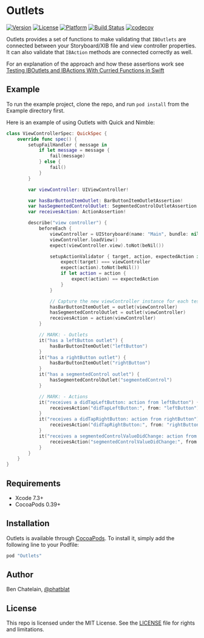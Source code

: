 # Outlets

[![Version](https://img.shields.io/cocoapods/v/Outlets.svg?style=flat)](http://cocoapods.org/pods/Outlets)
[![License](https://img.shields.io/cocoapods/l/Outlets.svg?style=flat)](http://cocoapods.org/pods/Outlets)
[![Platform](https://img.shields.io/cocoapods/p/Outlets.svg?style=flat)](http://cocoapods.org/pods/Outlets)
[![Build Status](https://travis-ci.org/phatblat/Outlets.svg?branch=master)](https://travis-ci.org/phatblat/Outlets)
[![codecov](https://codecov.io/gh/phatblat/Outlets/branch/master/graph/badge.svg)](https://codecov.io/gh/phatblat/Outlets)

Outlets provides a set of functions to make validating that `IBOutlets` are
connected between your Storyboard/XIB file and view controller properties. It
can also validate that `IBAction` methods are connected correctly as well.

For an explanation of the approach and how these assertions work see
[Testing IBOutlets and IBActions With Curried Functions in Swift](http://phatbl.at/2016/04/29/testing-iboutlets-and-ibactions-with-curried-functions-in-swift.html)

## Example

To run the example project, clone the repo, and run `pod install` from the Example directory first.

Here is an example of using Outlets with Quick and Nimble:

```swift
class ViewControllerSpec: QuickSpec {
	override func spec() {
        setupFailHandler { message in
            if let message = message {
                fail(message)
            } else {
                fail()
            }
        }

		var viewController: UIViewController!

		var hasBarButtonItemOutlet: BarButtonItemOutletAssertion!
		var hasSegmentedControlOutlet: SegmentedControlOutletAssertion!
		var receivesAction: ActionAssertion!

		describe("view controller") {
			beforeEach {
				viewController = UIStoryboard(name: "Main", bundle: nil).instantiateViewControllerWithIdentifier("ViewController")
				viewController.loadView()
				expect(viewController.view).toNot(beNil())

                setupActionValidator { target, action, expectedAction in
                    expect(target) === viewController
                    expect(action).toNot(beNil())
                    if let action = action {
                        expect(action) == expectedAction
                    }
                }

				// Capture the new viewController instance for each test
				hasBarButtonItemOutlet = outlet(viewController)
				hasSegmentedControlOutlet = outlet(viewController)
				receivesAction = action(viewController)
			}

			// MARK: - Outlets
			it("has a leftButton outlet") {
				hasBarButtonItemOutlet("leftButton")
			}
			it("has a rightButton outlet") {
				hasBarButtonItemOutlet("rightButton")
			}
			it("has a segmentedControl outlet") {
				hasSegmentedControlOutlet("segmentedControl")
			}

			// MARK: - Actions
			it("receives a didTapLeftButton: action from leftButton") {
				receivesAction("didTapLeftButton:", from: "leftButton")
			}
			it("receives a didTapRightButton: action from rightButton") {
				receivesAction("didTapRightButton:", from: "rightButton")
			}
			it("receives a segmentedControlValueDidChange: action from segmentedControl") {
				receivesAction("segmentedControlValueDidChange:", from: "segmentedControl")
			}
		}
	}
}
```

## Requirements

- Xcode 7.3+
- CocoaPods 0.39+

## Installation

Outlets is available through [CocoaPods](http://cocoapods.org). To install
it, simply add the following line to your Podfile:

```ruby
pod "Outlets"
```

## Author

Ben Chatelain, [@phatblat](https://twitter.com/phatblat)

## License

This repo is licensed under the MIT License. See the [LICENSE](LICENSE.md) file for rights and limitations.
